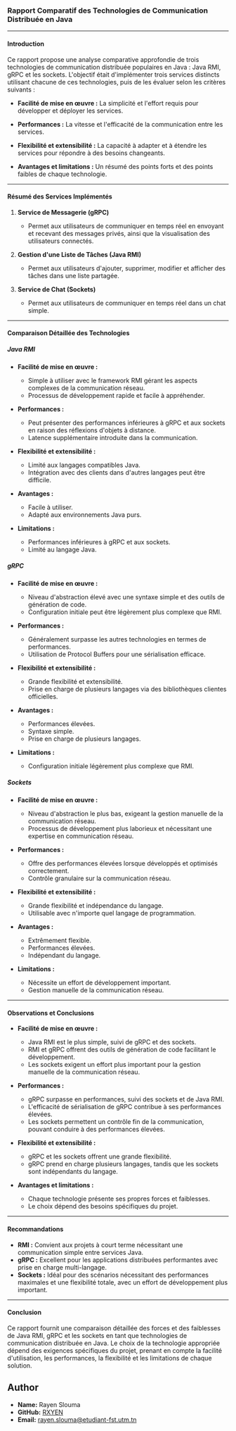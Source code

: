 ### Rapport Comparatif des Technologies de Communication Distribuée en Java

---

#### Introduction

Ce rapport propose une analyse comparative approfondie de trois technologies de communication distribuée populaires en Java : Java RMI, gRPC et les sockets. L'objectif était d'implémenter trois services distincts utilisant chacune de ces technologies, puis de les évaluer selon les critères suivants :

- **Facilité de mise en œuvre :** La simplicité et l'effort requis pour développer et déployer les services.
  
- **Performances :** La vitesse et l'efficacité de la communication entre les services.
  
- **Flexibilité et extensibilité :** La capacité à adapter et à étendre les services pour répondre à des besoins changeants.
  
- **Avantages et limitations :** Un résumé des points forts et des points faibles de chaque technologie.

---

#### Résumé des Services Implémentés

1. **Service de Messagerie (gRPC)**
   - Permet aux utilisateurs de communiquer en temps réel en envoyant et recevant des messages privés, ainsi que la visualisation des utilisateurs connectés.

2. **Gestion d'une Liste de Tâches (Java RMI)**
   - Permet aux utilisateurs d'ajouter, supprimer, modifier et afficher des tâches dans une liste partagée.

3. **Service de Chat (Sockets)**
   - Permet aux utilisateurs de communiquer en temps réel dans un chat simple.

---

#### Comparaison Détaillée des Technologies

##### Java RMI

- **Facilité de mise en œuvre :**
  - Simple à utiliser avec le framework RMI gérant les aspects complexes de la communication réseau.
  - Processus de développement rapide et facile à appréhender.

- **Performances :**
  - Peut présenter des performances inférieures à gRPC et aux sockets en raison des réflexions d'objets à distance.
  - Latence supplémentaire introduite dans la communication.

- **Flexibilité et extensibilité :**
  - Limité aux langages compatibles Java.
  - Intégration avec des clients dans d'autres langages peut être difficile.

- **Avantages :**
  - Facile à utiliser.
  - Adapté aux environnements Java purs.

- **Limitations :**
  - Performances inférieures à gRPC et aux sockets.
  - Limité au langage Java.

##### gRPC

- **Facilité de mise en œuvre :**
  - Niveau d'abstraction élevé avec une syntaxe simple et des outils de génération de code.
  - Configuration initiale peut être légèrement plus complexe que RMI.

- **Performances :**
  - Généralement surpasse les autres technologies en termes de performances.
  - Utilisation de Protocol Buffers pour une sérialisation efficace.

- **Flexibilité et extensibilité :**
  - Grande flexibilité et extensibilité.
  - Prise en charge de plusieurs langages via des bibliothèques clientes officielles.

- **Avantages :**
  - Performances élevées.
  - Syntaxe simple.
  - Prise en charge de plusieurs langages.

- **Limitations :**
  - Configuration initiale légèrement plus complexe que RMI.

##### Sockets

- **Facilité de mise en œuvre :**
  - Niveau d'abstraction le plus bas, exigeant la gestion manuelle de la communication réseau.
  - Processus de développement plus laborieux et nécessitant une expertise en communication réseau.

- **Performances :**
  - Offre des performances élevées lorsque développés et optimisés correctement.
  - Contrôle granulaire sur la communication réseau.

- **Flexibilité et extensibilité :**
  - Grande flexibilité et indépendance du langage.
  - Utilisable avec n'importe quel langage de programmation.

- **Avantages :**
  - Extrêmement flexible.
  - Performances élevées.
  - Indépendant du langage.

- **Limitations :**
  - Nécessite un effort de développement important.
  - Gestion manuelle de la communication réseau.

---

#### Observations et Conclusions

- **Facilité de mise en œuvre :**
  - Java RMI est le plus simple, suivi de gRPC et des sockets.
  - RMI et gRPC offrent des outils de génération de code facilitant le développement.
  - Les sockets exigent un effort plus important pour la gestion manuelle de la communication réseau.

- **Performances :**
  - gRPC surpasse en performances, suivi des sockets et de Java RMI.
  - L'efficacité de sérialisation de gRPC contribue à ses performances élevées.
  - Les sockets permettent un contrôle fin de la communication, pouvant conduire à des performances élevées.

- **Flexibilité et extensibilité :**
  - gRPC et les sockets offrent une grande flexibilité.
  - gRPC prend en charge plusieurs langages, tandis que les sockets sont indépendants du langage.

- **Avantages et limitations :**
  - Chaque technologie présente ses propres forces et faiblesses.
  - Le choix dépend des besoins spécifiques du projet.

---

#### Recommandations

- **RMI :** Convient aux projets à court terme nécessitant une communication simple entre services Java.
- **gRPC :** Excellent pour les applications distribuées performantes avec prise en charge multi-langage.
- **Sockets :** Idéal pour des scénarios nécessitant des performances maximales et une flexibilité totale, avec un effort de développement plus important.

---

#### Conclusion

Ce rapport fournit une comparaison détaillée des forces et des faiblesses de Java RMI, gRPC et les sockets en tant que technologies de communication distribuée en Java. Le choix de la technologie appropriée dépend des exigences spécifiques du projet, prenant en compte la facilité d'utilisation, les performances, la flexibilité et les limitations de chaque solution.


## Author

- **Name:** Rayen Slouma
- **GitHub:** [RXYEN](https://github.com/RXYEN/)
- **Email:** rayen.slouma@etudiant-fst.utm.tn


